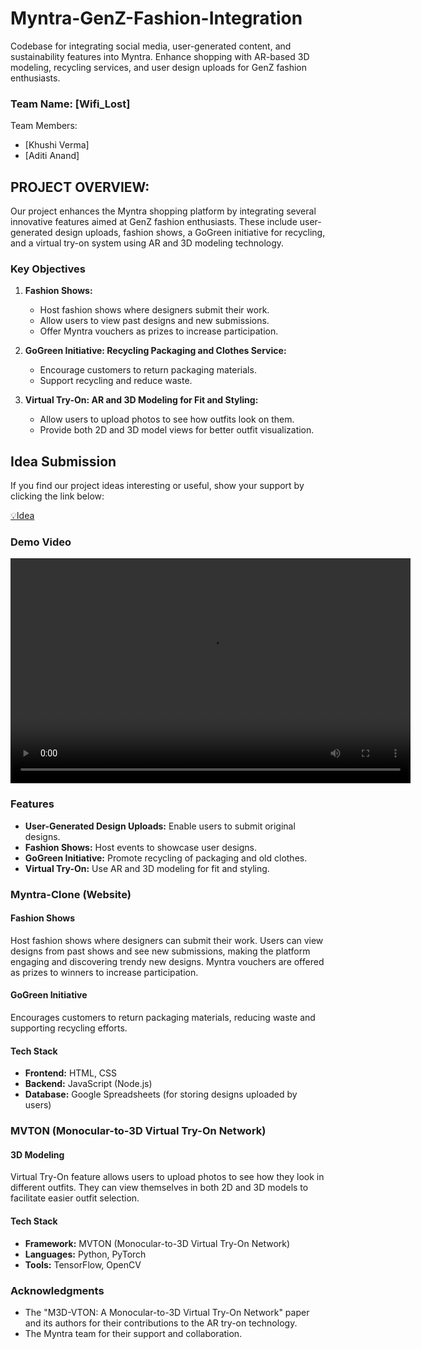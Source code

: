 # Myntra-GenZ-Fashion-Integration
Codebase for integrating social media, user-generated content, and sustainability features into Myntra. Enhance shopping with AR-based 3D modeling, recycling services, and user design uploads for GenZ fashion enthusiasts.


### Team Name: [Wifi_Lost]
Team Members:
- [Khushi Verma]
- [Aditi Anand]


## PROJECT OVERVIEW:
Our project enhances the Myntra shopping platform by integrating several innovative features aimed at GenZ fashion enthusiasts. These include user-generated design uploads, fashion shows, a GoGreen initiative for recycling, and a virtual try-on system using AR and 3D modeling technology.

### Key Objectives
1. **Fashion Shows:**
   - Host fashion shows where designers submit their work.
   - Allow users to view past designs and new submissions.
   - Offer Myntra vouchers as prizes to increase participation.

2. **GoGreen Initiative: Recycling Packaging and Clothes Service:**
   - Encourage customers to return packaging materials.
   - Support recycling and reduce waste.

3. **Virtual Try-On: AR and 3D Modeling for Fit and Styling:**
   - Allow users to upload photos to see how outfits look on them.
   - Provide both 2D and 3D model views for better outfit visualization.

## Idea Submission

If you find our project ideas interesting or useful, show your support by clicking the link below:

[💡Idea](link-to-your-repository)

### Demo Video
<video width="640" height="360" controls>
    <source src="videos/your-video-file.mp4" type="video/mp4">
    Your browser does not support the video tag.
</video>

### Features
- **User-Generated Design Uploads:** Enable users to submit original designs.
- **Fashion Shows:** Host events to showcase user designs.
- **GoGreen Initiative:** Promote recycling of packaging and old clothes.
- **Virtual Try-On:** Use AR and 3D modeling for fit and styling.

### Myntra-Clone (Website)

#### Fashion Shows
Host fashion shows where designers can submit their work. Users can view designs from past shows and see new submissions, making the platform engaging and discovering trendy new designs. Myntra vouchers are offered as prizes to winners to increase participation.

#### GoGreen Initiative
Encourages customers to return packaging materials, reducing waste and supporting recycling efforts.

#### Tech Stack
- **Frontend:** HTML, CSS
- **Backend:** JavaScript (Node.js)
- **Database:** Google Spreadsheets (for storing designs uploaded by users)

### MVTON (Monocular-to-3D Virtual Try-On Network)

#### 3D Modeling
Virtual Try-On feature allows users to upload photos to see how they look in different outfits. They can view themselves in both 2D and 3D models to facilitate easier outfit selection.

#### Tech Stack
- **Framework:** MVTON (Monocular-to-3D Virtual Try-On Network)
- **Languages:** Python, PyTorch
- **Tools:** TensorFlow, OpenCV


### Acknowledgments
- The "M3D-VTON: A Monocular-to-3D Virtual Try-On Network" paper and its authors for their contributions to the AR try-on technology.
- The Myntra team for their support and collaboration.
